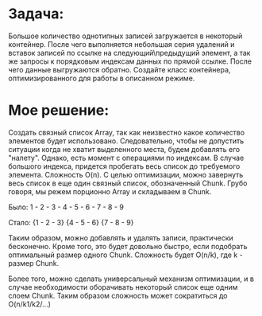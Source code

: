 # Задача: 
Большое количество однотипных записей загружается в некоторый контейнер.
После чего выполняется небольшая серия удалений и вставок записей по ссылке на следующий\предыдущий элемент, а так же запросы к порядковым индексам данных по прямой ссылке. После чего данные выгружаются обратно.
Создайте класс контейнера, оптимизированного для работы в описанном режиме.

# Мое решение:
Создать связный список Array, так как неизвестно какое количество элементов будет использовано. Следовательно, чтобы не допустить ситуации когда не хватит выделенного места, будем добавлять его "налету". 
Однако, есть момент с операциями по индексам. В случае большого индекса, придется пробегать весь список до требуемого элемента. Сложность O(n). С целью оптимизации, можно завернуть весь список в еще один связный список, обозначенный Chunk. Грубо говоря, мы режем порционно Array и складываем в Chunk.

Было:
1 - 2 - 3 - 4 - 5 - 6 - 7 - 8 - 9

Стало:
{1 - 2 - 3} {4 - 5 - 6} {7 - 8 - 9}

Таким образом, можно добавлять и удалять записи, практически бесконечно. Кроме того, это будет довольно быстро, если подобрать оптимальный размер одного Chunk. Сложность будет O(n/k), где k - размер Chunk.

Более того, можно сделать универсальный механизм оптимизации, и в случае необходимости оборачивать некоторый список еще одним слоем Chunk.
Таким образом сложность может сократиться до O(n/k1/k2/...)
